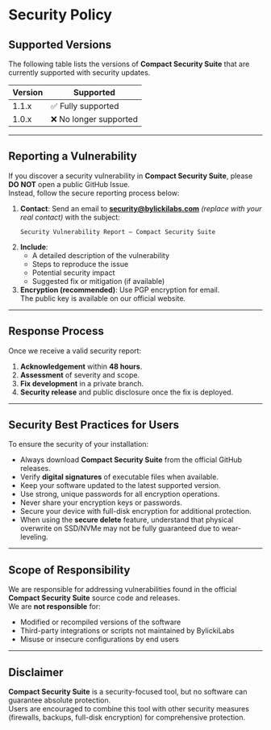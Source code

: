 # Security Policy

## Supported Versions

The following table lists the versions of **Compact Security Suite** that are currently supported with security updates.

| Version     | Supported          |
|-------------|--------------------|
| 1.1.x       | ✅ Fully supported |
| 1.0.x       | ❌ No longer supported |

---

## Reporting a Vulnerability

If you discover a security vulnerability in **Compact Security Suite**, please **DO NOT** open a public GitHub Issue.  
Instead, follow the secure reporting process below:

1. **Contact**: Send an email to **security@bylickilabs.com** *(replace with your real contact)* with the subject:  
   ```
   Security Vulnerability Report – Compact Security Suite
   ```
2. **Include**:
   - A detailed description of the vulnerability
   - Steps to reproduce the issue
   - Potential security impact
   - Suggested fix or mitigation (if available)
3. **Encryption (recommended)**: Use PGP encryption for email.  
   The public key is available on our official website.

---

## Response Process

Once we receive a valid security report:

1. **Acknowledgement** within **48 hours**.
2. **Assessment** of severity and scope.
3. **Fix development** in a private branch.
4. **Security release** and public disclosure once the fix is deployed.

---

## Security Best Practices for Users

To ensure the security of your installation:

- Always download **Compact Security Suite** from the official GitHub releases.
- Verify **digital signatures** of executable files when available.
- Keep your software updated to the latest supported version.
- Use strong, unique passwords for all encryption operations.
- Never share your encryption keys or passwords.
- Secure your device with full-disk encryption for additional protection.
- When using the **secure delete** feature, understand that physical overwrite on SSD/NVMe may not be fully guaranteed due to wear-leveling.

---

## Scope of Responsibility

We are responsible for addressing vulnerabilities found in the official **Compact Security Suite** source code and releases.  
We are **not responsible** for:
- Modified or recompiled versions of the software
- Third-party integrations or scripts not maintained by BylickiLabs
- Misuse or insecure configurations by end users

---

## Disclaimer

**Compact Security Suite** is a security-focused tool, but no software can guarantee absolute protection.  
Users are encouraged to combine this tool with other security measures (firewalls, backups, full-disk encryption) for comprehensive protection.
